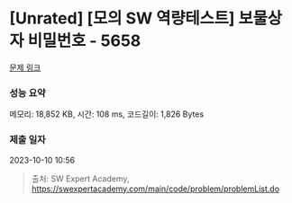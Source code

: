 # [Unrated] [모의 SW 역량테스트] 보물상자 비밀번호 - 5658 

[문제 링크](https://swexpertacademy.com/main/code/problem/problemDetail.do?contestProbId=AWXRUN9KfZ8DFAUo) 

### 성능 요약

메모리: 18,852 KB, 시간: 108 ms, 코드길이: 1,826 Bytes

### 제출 일자

2023-10-10 10:56



> 출처: SW Expert Academy, https://swexpertacademy.com/main/code/problem/problemList.do